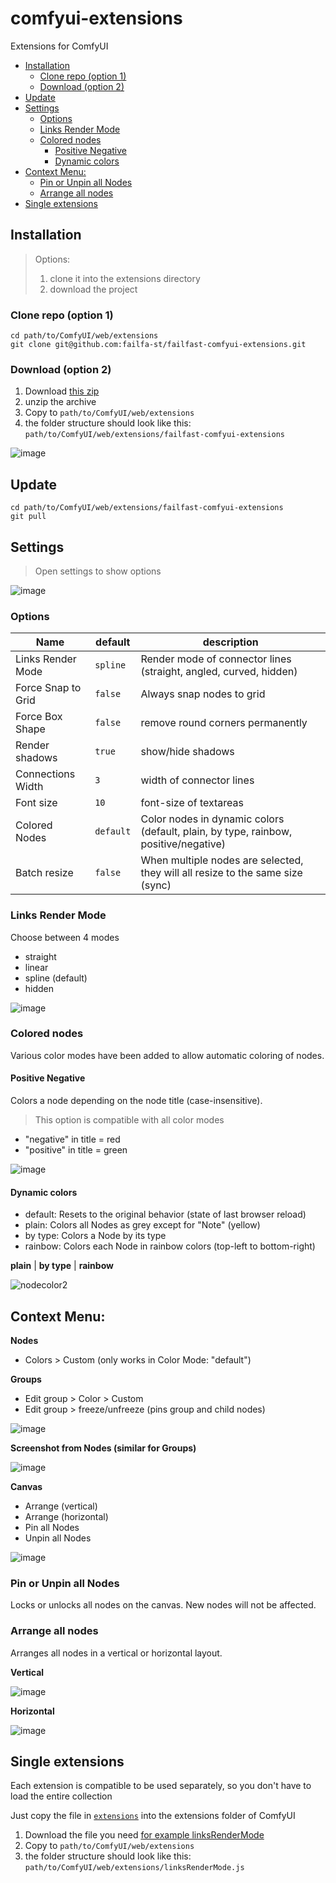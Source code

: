 # comfyui-extensions

Extensions for ComfyUI

<!-- toc -->

- [Installation](#installation)
  * [Clone repo (option 1)](#clone-repo-option-1)
  * [Download (option 2)](#download-option-2)
- [Update](#update)
- [Settings](#settings)
  * [Options](#options)
  * [Links Render Mode](#links-render-mode)
  * [Colored nodes](#colored-nodes)
    + [Positive Negative](#positive-negative)
    + [Dynamic colors](#dynamic-colors)
- [Context Menu:](#context-menu)
  * [Pin or Unpin all Nodes](#pin-or-unpin-all-nodes)
  * [Arrange all nodes](#arrange-all-nodes)
- [Single extensions](#single-extensions)

<!-- tocstop -->

## Installation

> Options:  
> 1. clone it into the extensions directory  
> 2. download the project  

### Clone repo (option 1)

```shell
cd path/to/ComfyUI/web/extensions
git clone git@github.com:failfa-st/failfast-comfyui-extensions.git
```

### Download (option 2)

1. Download [this zip](https://github.com/failfa-st/failfast-comfyui-extensions/archive/refs/heads/main.zip)
2. unzip the archive
3. Copy to `path/to/ComfyUI/web/extensions`
4. the folder structure should look like this: `path/to/ComfyUI/web/extensions/failfast-comfyui-extensions`

![image](https://github.com/failfa-st/failfast-comfyui-extensions/assets/1148334/6d08fd63-5309-44f8-934a-e120a48c0798)

## Update

```shell
cd path/to/ComfyUI/web/extensions/failfast-comfyui-extensions
git pull
```

## Settings

> Open settings to show options

![image](https://github.com/failfa-st/failfast-comfyui-extensions/assets/1148334/d919d53f-8160-4556-a63a-66ec25881b2d)
### Options

| Name               | default   | description                                                                          |
|--------------------|-----------|--------------------------------------------------------------------------------------|
| Links Render Mode  | `spline`  | Render mode of connector lines (straight, angled, curved, hidden)                    |
| Force Snap to Grid | `false`   | Always snap nodes to grid                                                            |
| Force Box Shape    | `false`   | remove round corners permanently                                                     |
| Render shadows     | `true`    | show/hide shadows                                                                    |
| Connections Width  | `3`       | width of connector lines                                                             |
| Font size          | `10`      | font-size of textareas                                                               |
| Colored Nodes      | `default` | Color nodes in dynamic colors  (default, plain, by type, rainbow, positive/negative) |
| Batch resize       | `false`   | When multiple nodes are selected, they will all resize to the same size (sync)       |

### Links Render Mode

Choose between 4 modes

- straight
- linear
- spline (default)
- hidden

![image](https://github.com/ltdrdata/ComfyUI-Manager/assets/1148334/af4b05ab-33b8-4cce-be3b-59765b7ea5a6)

### Colored nodes

Various color modes have been added to allow automatic coloring of nodes. 

#### Positive Negative

Colors a node depending on the node title (case-insensitive). 

> This option is compatible with all color modes

- "negative" in title = red
- "positive" in title = green

![image](https://github.com/failfa-st/failfast-comfyui-extensions/assets/1148334/a1a366ab-7a7f-4d10-b752-7e313f0c7728)

#### Dynamic colors

- default: Resets to the original behavior (state of last browser reload)
- plain: Colors all Nodes as grey except for "Note" (yellow)
- by type: Colors a Node by its type
- rainbow: Colors each Node in rainbow colors (top-left to bottom-right)

**plain** | **by type** | **rainbow**

![nodecolor2](https://github.com/ltdrdata/ComfyUI-Manager/assets/1148334/0a0b70f2-5ba7-4cca-b61f-8e776e555635)

## Context Menu:

**Nodes**

- Colors > Custom (only works in Color Mode: "default")

**Groups**

- Edit group > Color > Custom
- Edit group > freeze/unfreeze (pins group and child nodes)

![image](https://github.com/failfa-st/hyv/assets/1148334/7558fcfb-1733-4d78-904b-50891f29fa68)

**Screenshot from Nodes (similar for Groups)**  

![image](https://github.com/failfa-st/failfast-comfyui-extensions/assets/1148334/657d1a6c-d4d9-4091-9a35-16fa9ca50489)


**Canvas**  

- Arrange (vertical)
- Arrange (horizontal)
- Pin all Nodes
- Unpin all Nodes

![image](https://github.com/failfa-st/hyv/assets/1148334/4ba7027e-d8ab-420c-911a-0a02987d3ff9)

### Pin or Unpin all Nodes

Locks or unlocks all nodes on the canvas. New nodes will not be affected.

### Arrange all nodes

Arranges all nodes in a vertical or horizontal layout.

**Vertical**

![image](https://github.com/failfa-st/hyv/assets/1148334/c6553232-52f9-4d61-a954-bc0c4645b333)

**Horizontal**  

![image](https://github.com/failfa-st/hyv/assets/1148334/2b519e3f-554b-48f9-9b81-cd1515ec393b)



## Single extensions

Each extension is compatible to be used separately, so you don't have to load the entire collection

Just copy the file in [`extensions`](/extensions) into the extensions folder of ComfyUI

1. Download the file you need [for example linksRenderMode](https://raw.githubusercontent.com/failfa-st/failfast-comfyui-extensions/main/extensions/linksRenderMode.js)
2. Copy to `path/to/ComfyUI/web/extensions`
3. the folder structure should look like this: `path/to/ComfyUI/web/extensions/linksRenderMode.js`
